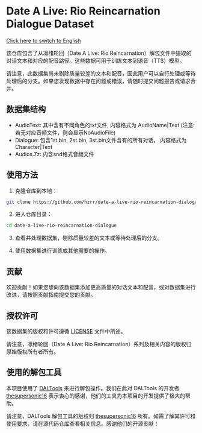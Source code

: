# Date A Live: Rio Reincarnation Dialogue Dataset

[Click here to switch to English](EN_README.md)

该仓库包含了从凛绪轮回（Date A Live: Rio Reincarnation）解包文件中提取的对话文本和对应的配音路径。这些数据可用于训练文本到语音（TTS）模型。

请注意，此数据集尚未剔除质量较差的文本和配音，因此用户可以自行处理或等待处理后的分支。如果您发现数据中存在问题或错误，请随时提交问题报告或请求合并。

## 数据集结构

- AudioText: 其中含有不同角色的txt文件, 内容格式为 AudioName|Text (注意: 若无对应音频文件，则会显示NoAudioFile)
- Dialogue: 包含1st.bin, 2st.bin, 3st.bin文件含有的所有对话， 内容格式为 Character|Text
- Audios.7z: 内含snd格式音频文件

## 使用方法

1. 克隆仓库到本地：

```bash
git clone https://github.com/hzrr/date-a-live-rio-reincarnation-dialogue.git
```

2. 进入仓库目录：

```bash
cd date-a-live-rio-reincarnation-dialogue
```

3. 查看并处理数据集，剔除质量较差的文本或等待处理后的分支。

4. 使用数据集进行训练或其他需要的操作。

## 贡献

欢迎贡献！如果您想向该数据集添加更高质量的对话文本和配音，或对数据集进行改进，请按照贡献指南提交您的贡献。

## 授权许可

该数据集的版权和许可遵循 [LICENSE](LICENSE) 文件中所述。

请注意，凛绪轮回（Date A Live: Rio Reincarnation）系列及相关内容的版权归原始版权所有者所有。

## 使用的解包工具

本项目使用了 [DALTools](https://github.com/thesupersonic16/DALTools) 来进行解包操作。我们在此对 DALTools 的开发者 [thesupersonic16](https://github.com/thesupersonic16) 表示衷心的感谢，他们的工具为本项目的开发提供了极大的帮助。

请注意，DALTools 解包工具的版权归 [thesupersonic16](https://github.com/thesupersonic16) 所有。如需了解其许可和使用要求，请在源代码仓库查看相关信息。感谢他们的开源贡献！